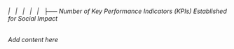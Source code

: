 ###### |   |   |   |   |   ├── Number of Key Performance Indicators (KPIs) Established for Social Impact

*Add content here*